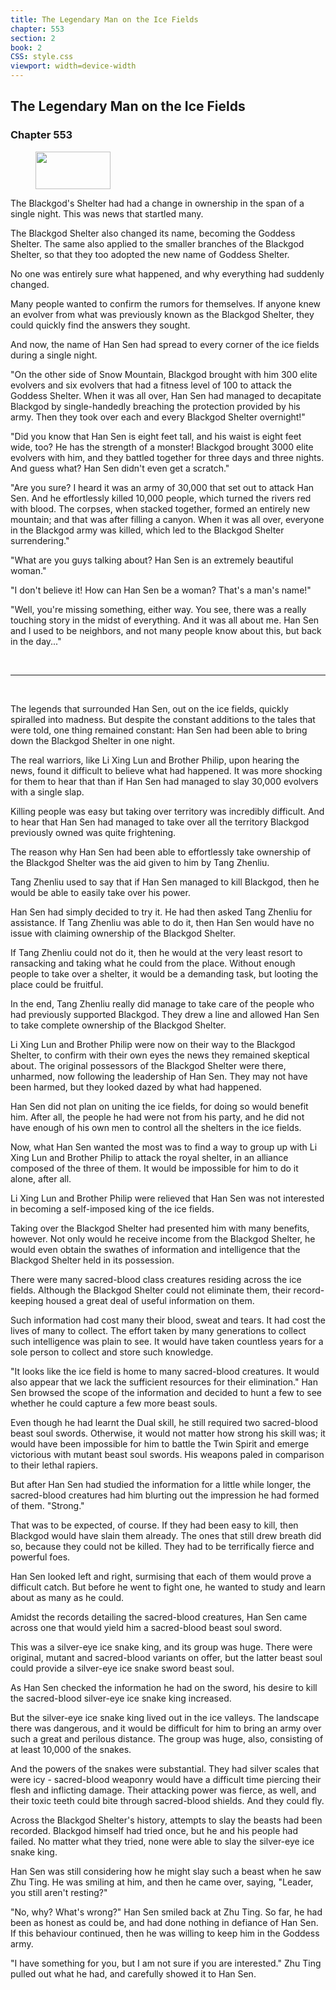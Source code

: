 ```yaml
---
title: The Legendary Man on the Ice Fields
chapter: 553
section: 2
book: 2
CSS: style.css
viewport: width=device-width
---
```


## The Legendary Man on the Ice Fields

### Chapter 553

<figure>
	<img src="../Images/gem.gif" alt="" id="gem" width="120" height="60" />
</figure>

The Blackgod's Shelter had had a change in ownership in the span of a single night. This was news that startled many.

The Blackgod Shelter also changed its name, becoming the Goddess Shelter. The same also applied to the smaller branches of the Blackgod Shelter, so that they too adopted the new name of Goddess Shelter.

No one was entirely sure what happened, and why everything had suddenly changed.

Many people wanted to confirm the rumors for themselves. If anyone knew an evolver from what was previously known as the Blackgod Shelter, they could quickly find the answers they sought.

And now, the name of Han Sen had spread to every corner of the ice fields during a single night.

"On the other side of Snow Mountain, Blackgod brought with him 300 elite evolvers and six evolvers that had a fitness level of 100 to attack the Goddess Shelter. When it was all over, Han Sen had managed to decapitate Blackgod by single-handedly breaching the protection provided by his army. Then they took over each and every Blackgod Shelter overnight!"

"Did you know that Han Sen is eight feet tall, and his waist is eight feet wide, too? He has the strength of a monster! Blackgod brought 3000 elite evolvers with him, and they battled together for three days and three nights. And guess what? Han Sen didn't even get a scratch."

"Are you sure? I heard it was an army of 30,000 that set out to attack Han Sen. And he effortlessly killed 10,000 people, which turned the rivers red with blood. The corpses, when stacked together, formed an entirely new mountain; and that was after filling a canyon. When it was all over, everyone in the Blackgod army was killed, which led to the Blackgod Shelter surrendering."

"What are you guys talking about? Han Sen is an extremely beautiful woman."

"I don't believe it! How can Han Sen be a woman? That's a man's name!"

"Well, you're missing something, either way. You see, there was a really touching story in the midst of everything. And it was all about me. Han Sen and I used to be neighbors, and not many people know about this, but back in the day..."

<br>

*****

<br>

The legends that surrounded Han Sen, out on the ice fields, quickly spiralled into madness. But despite the constant additions to the tales that were told, one thing remained constant: Han Sen had been able to bring down the Blackgod Shelter in one night.

The real warriors, like Li Xing Lun and Brother Philip, upon hearing the news, found it difficult to believe what had happened. It was more shocking for them to hear that than if Han Sen had managed to slay 30,000 evolvers with a single slap.

Killing people was easy but taking over territory was incredibly difficult. And to hear that Han Sen had managed to take over all the territory Blackgod previously owned was quite frightening.

The reason why Han Sen had been able to effortlessly take ownership of the Blackgod Shelter was the aid given to him by Tang Zhenliu.

Tang Zhenliu used to say that if Han Sen managed to kill Blackgod, then he would be able to easily take over his power.

Han Sen had simply decided to try it. He had then asked Tang Zhenliu for assistance. If Tang Zhenliu was able to do it, then Han Sen would have no issue with claiming ownership of the Blackgod Shelter.

If Tang Zhenliu could not do it, then he would at the very least resort to ransacking and taking what he could from the place. Without enough people to take over a shelter, it would be a demanding task, but looting the place could be fruitful.

In the end, Tang Zhenliu really did manage to take care of the people who had previously supported Blackgod. They drew a line and allowed Han Sen to take complete ownership of the Blackgod Shelter.

Li Xing Lun and Brother Philip were now on their way to the Blackgod Shelter, to confirm with their own eyes the news they remained skeptical about. The original possessors of the Blackgod Shelter were there, unharmed, now following the leadership of Han Sen. They may not have been harmed, but they looked dazed by what had happened.

Han Sen did not plan on uniting the ice fields, for doing so would benefit him. After all, the people he had were not from his party, and he did not have enough of his own men to control all the shelters in the ice fields.

Now, what Han Sen wanted the most was to find a way to group up with Li Xing Lun and Brother Philip to attack the royal shelter, in an alliance composed of the three of them. It would be impossible for him to do it alone, after all.

Li Xing Lun and Brother Philip were relieved that Han Sen was not interested in becoming a self-imposed king of the ice fields.

Taking over the Blackgod Shelter had presented him with many benefits, however. Not only would he receive income from the Blackgod Shelter, he would even obtain the swathes of information and intelligence that the Blackgod Shelter held in its possession.

There were many sacred-blood class creatures residing across the ice fields. Although the Blackgod Shelter could not eliminate them, their record-keeping housed a great deal of useful information on them.

Such information had cost many their blood, sweat and tears. It had cost the lives of many to collect. The effort taken by many generations to collect such intelligence was plain to see. It would have taken countless years for a sole person to collect and store such knowledge.

"It looks like the ice field is home to many sacred-blood creatures. It would also appear that we lack the sufficient resources for their elimination." Han Sen browsed the scope of the information and decided to hunt a few to see whether he could capture a few more beast souls.

Even though he had learnt the Dual skill, he still required two sacred-blood beast soul swords. Otherwise, it would not matter how strong his skill was; it would have been impossible for him to battle the Twin Spirit and emerge victorious with mutant beast soul swords. His weapons paled in comparison to their lethal rapiers.

But after Han Sen had studied the information for a little while longer, the sacred-blood creatures had him blurting out the impression he had formed of them. "Strong."

That was to be expected, of course. If they had been easy to kill, then Blackgod would have slain them already. The ones that still drew breath did so, because they could not be killed. They had to be terrifically fierce and powerful foes.

Han Sen looked left and right, surmising that each of them would prove a difficult catch. But before he went to fight one, he wanted to study and learn about as many as he could.

Amidst the records detailing the sacred-blood creatures, Han Sen came across one that would yield him a sacred-blood beast soul sword.

This was a silver-eye ice snake king, and its group was huge. There were original, mutant and sacred-blood variants on offer, but the latter beast soul could provide a silver-eye ice snake sword beast soul.

As Han Sen checked the information he had on the sword, his desire to kill the sacred-blood silver-eye ice snake king increased.

But the silver-eye ice snake king lived out in the ice valleys. The landscape there was dangerous, and it would be difficult for him to bring an army over such a great and perilous distance. The group was huge, also, consisting of at least 10,000 of the snakes.

And the powers of the snakes were substantial. They had silver scales that were icy - sacred-blood weaponry would have a difficult time piercing their flesh and inflicting damage. Their attacking power was fierce, as well, and their toxic teeth could bite through sacred-blood shields. And they could fly.

Across the Blackgod Shelter's history, attempts to slay the beasts had been recorded. Blackgod himself had tried once, but he and his people had failed. No matter what they tried, none were able to slay the silver-eye ice snake king.

Han Sen was still considering how he might slay such a beast when he saw Zhu Ting. He was smiling at him, and then he came over, saying, "Leader, you still aren't resting?"

"No, why? What's wrong?" Han Sen smiled back at Zhu Ting. So far, he had been as honest as could be, and had done nothing in defiance of Han Sen. If this behaviour continued, then he was willing to keep him in the Goddess army.

"I have something for you, but I am not sure if you are interested." Zhu Ting pulled out what he had, and carefully showed it to Han Sen.